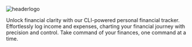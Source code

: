 ![headerlogo](https://github.com/MR-JLTC/FINTRACT/assets/168248719/6f99af16-227a-4857-bddf-d01850f7e878)

Unlock financial clarity with our CLI-powered personal financial tracker. Effortlessly log income and expenses, charting your financial journey with precision and control. Take command of your finances, one command at a time.
